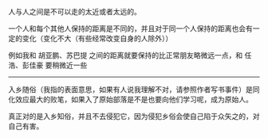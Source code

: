 人与人之间是不可以走的太近或者太远的。

一个人和每个其他人保持的距离是不同的，并且对于同一个人保持的距离也会有一定的变化（变化不大（有些经常改变自身的人除外））

例如我和 胡亚鹏、苏巴提 之间的距离就要保持的比正常朋友略微远一点，和 任浩、彭佳豪 要稍微近一些
___
入乡随俗（我指的表面意思，如果有人说我理解不对，请参照作者写书事件）是同化效应最大的败笔，如果入了原始部落是不是也要向他们学习呢，成为原始人。

真正对的是入乡知俗，并且不去侵犯它，因为侵犯乡俗会使自己陷于众矢之的，对自己有害。